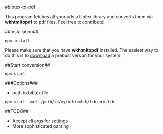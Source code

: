 #bibtex-to-pdf

This program fetches all your urls a bibtex library and converts them via **wkhtmltopdf** to pdf files.
Feel free to contribute!

##Installation##
```
npm install

```
Please make sure that you have **wkhtmltopdf** installed. The easiest way to do this is to
[download](http://wkhtmltopdf.org/downloads.html#stable) a prebuilt version for your system.

##Start conversion##
```
npm start
```
###Options###
* path to bibtex file

```
npm start -path /path/to/my/bibtexlib/library.lib
```

##TODO##
* Accept cli args for settings
* More sophisticated parsing
